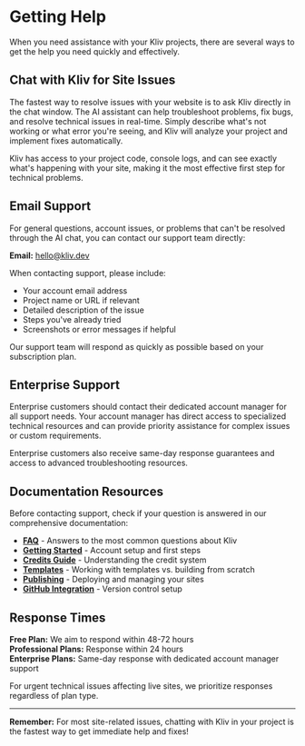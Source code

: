 # Getting Help

When you need assistance with your Kliv projects, there are several ways to get the help you need quickly and effectively.

## Chat with Kliv for Site Issues

The fastest way to resolve issues with your website is to ask Kliv directly in the chat window. The AI assistant can help troubleshoot problems, fix bugs, and resolve technical issues in real-time. Simply describe what's not working or what error you're seeing, and Kliv will analyze your project and implement fixes automatically.

Kliv has access to your project code, console logs, and can see exactly what's happening with your site, making it the most effective first step for technical problems.

## Email Support

For general questions, account issues, or problems that can't be resolved through the AI chat, you can contact our support team directly:

**Email:** [hello@kliv.dev](mailto:hello@kliv.dev)

When contacting support, please include:
- Your account email address
- Project name or URL if relevant
- Detailed description of the issue
- Steps you've already tried
- Screenshots or error messages if helpful

Our support team will respond as quickly as possible based on your subscription plan.

## Enterprise Support

Enterprise customers should contact their dedicated account manager for all support needs. Your account manager has direct access to specialized technical resources and can provide priority assistance for complex issues or custom requirements.

Enterprise customers also receive same-day response guarantees and access to advanced troubleshooting resources.

## Documentation Resources

Before contacting support, check if your question is answered in our comprehensive documentation:

- **[FAQ](/help/faq)** - Answers to the most common questions about Kliv
- **[Getting Started](/getting-started/creating-account)** - Account setup and first steps
- **[Credits Guide](/getting-started/credits)** - Understanding the credit system
- **[Templates](/templates/app-store)** - Working with templates vs. building from scratch
- **[Publishing](/publishing/basics)** - Deploying and managing your sites
- **[GitHub Integration](/collaboration/github)** - Version control setup

## Response Times

**Free Plan:** We aim to respond within 48-72 hours  
**Professional Plans:** Response within 24 hours  
**Enterprise Plans:** Same-day response with dedicated account manager support

For urgent technical issues affecting live sites, we prioritize responses regardless of plan type.

---

**Remember:** For most site-related issues, chatting with Kliv in your project is the fastest way to get immediate help and fixes!